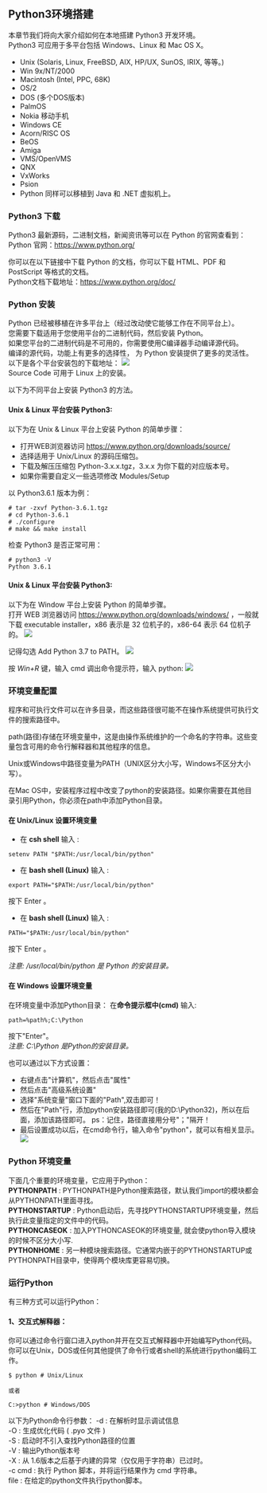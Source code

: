 ## **Python3环境搭建**

本章节我们将向大家介绍如何在本地搭建 Python3 开发环境。  
Python3 可应用于多平台包括 Windows、Linux 和 Mac OS X。

* Unix (Solaris, Linux, FreeBSD, AIX, HP/UX, SunOS, IRIX, 等等。)
* Win 9x/NT/2000
* Macintosh (Intel, PPC, 68K)
* OS/2
* DOS (多个DOS版本)
* PalmOS
* Nokia 移动手机
* Windows CE
* Acorn/RISC OS
* BeOS
* Amiga
* VMS/OpenVMS
* QNX
* VxWorks
* Psion
* Python 同样可以移植到 Java 和 .NET 虚拟机上。


### **Python3 下载**

Python3 最新源码，二进制文档，新闻资讯等可以在 Python 的官网查看到：  
Python 官网：https://www.python.org/ 

你可以在以下链接中下载 Python 的文档，你可以下载 HTML、PDF 和 PostScript 等格式的文档。  
Python文档下载地址：https://www.python.org/doc/

### **Python 安装**

Python 已经被移植在许多平台上（经过改动使它能够工作在不同平台上）。  
您需要下载适用于您使用平台的二进制代码，然后安装 Python。  
如果您平台的二进制代码是不可用的，你需要使用C编译器手动编译源代码。  
编译的源代码，功能上有更多的选择性， 为 Python 安装提供了更多的灵活性。    
以下是各个平台安装包的下载地址：
![](/image/2-1.jpg)  
Source Code 可用于 Linux 上的安装。  

以下为不同平台上安装 Python3 的方法。  

#### Unix & Linux 平台安装 Python3:
以下为在 Unix & Linux 平台上安装 Python 的简单步骤：

* 打开WEB浏览器访问 https://www.python.org/downloads/source/  
* 选择适用于 Unix/Linux 的源码压缩包。  
* 下载及解压压缩包 Python-3.x.x.tgz，3.x.x 为你下载的对应版本号。  
* 如果你需要自定义一些选项修改 Modules/Setup  

以 Python3.6.1 版本为例：  

``` 
# tar -zxvf Python-3.6.1.tgz
# cd Python-3.6.1
# ./configure
# make && make install
```
检查 Python3 是否正常可用：
``` 
# python3 -V
Python 3.6.1
```

#### Unix & Linux 平台安装 Python3:
以下为在 Window 平台上安装 Python 的简单步骤。  
打开 WEB 浏览器访问 https://www.python.org/downloads/windows/ ，一般就下载 executable installer，x86 表示是 32 位机子的，x86-64 表示 64 位机子的。
![](/image/2-2.png)

记得勾选 Add Python 3.7 to PATH。
![](/image/2-3.png)

按 *Win+R* 键，输入 cmd 调出命令提示符，输入 python:
![](/image/2-4.png)

### **环境变量配置**
程序和可执行文件可以在许多目录，而这些路径很可能不在操作系统提供可执行文件的搜索路径中。

path(路径)存储在环境变量中，这是由操作系统维护的一个命名的字符串。这些变量包含可用的命令行解释器和其他程序的信息。

Unix或Windows中路径变量为PATH（UNIX区分大小写，Windows不区分大小写）。

在Mac OS中，安装程序过程中改变了python的安装路径。如果你需要在其他目录引用Python，你必须在path中添加Python目录。
#### **在 Unix/Linux 设置环境变量**
* 在 **csh shell** 输入 :  
```
setenv PATH "$PATH:/usr/local/bin/python"
```
* 在 **bash shell (Linux)** 输入 :
```
export PATH="$PATH:/usr/local/bin/python" 
```
按下 Enter 。
* 在 **bash shell (Linux)** 输入 :
```
PATH="$PATH:/usr/local/bin/python" 
```
按下 Enter 。

*注意: /usr/local/bin/python 是 Python 的安装目录。*
#### **在 Windows 设置环境变量**
在环境变量中添加Python目录：
在**命令提示框中(cmd)** 输入:  
```
path=%path%;C:\Python 
```
按下"Enter"。  
*注意: C:\Python 是Python的安装目录。*

也可以通过以下方式设置：
* 右键点击"计算机"，然后点击"属性"
* 然后点击"高级系统设置"
* 选择"系统变量"窗口下面的"Path",双击即可！
* 然后在"Path"行，添加python安装路径即可(我的D:\Python32)，所以在后面，添加该路径即可。 ps：记住，路径直接用分号"；"隔开！
* 最后设置成功以后，在cmd命令行，输入命令"python"，就可以有相关显示。
![](/image/2-5.png)

### **Python 环境变量**
下面几个重要的环境变量，它应用于Python：  
**PYTHONPATH** : PYTHONPATH是Python搜索路径，默认我们import的模块都会从PYTHONPATH里面寻找。   
**PYTHONSTARTUP** : Python启动后，先寻找PYTHONSTARTUP环境变量，然后执行此变量指定的文件中的代码。   
**PYTHONCASEOK** : 加入PYTHONCASEOK的环境变量, 就会使python导入模块的时候不区分大小写.   
**PYTHONHOME** : 另一种模块搜索路径。它通常内嵌于的PYTHONSTARTUP或PYTHONPATH目录中，使得两个模块库更容易切换。    

### **运行Python**
有三种方式可以运行Python：
#### 1、交互式解释器：
你可以通过命令行窗口进入python并开在交互式解释器中开始编写Python代码。  
你可以在Unix，DOS或任何其他提供了命令行或者shell的系统进行python编码工作。
```
$ python # Unix/Linux 

或者 

C:>python # Windows/DOS
```

以下为Python命令行参数： 
-d : 在解析时显示调试信息   
-O : 生成优化代码 ( .pyo 文件 )    
-S : 启动时不引入查找Python路径的位置  
-V : 输出Python版本号   
-X : 从 1.6版本之后基于内建的异常（仅仅用于字符串）已过时。  
-c cmd : 执行 Python 脚本，并将运行结果作为 cmd 字符串。   
file :  在给定的python文件执行python脚本。  

